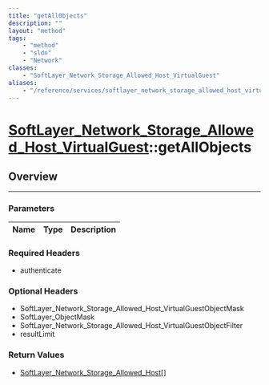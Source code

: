 ```yaml
---
title: "getAllObjects"
description: ""
layout: "method"
tags:
    - "method"
    - "sldn"
    - "Network"
classes:
    - "SoftLayer_Network_Storage_Allowed_Host_VirtualGuest"
aliases:
    - "/reference/services/softlayer_network_storage_allowed_host_virtualguest/getAllObjects"
---
```

# [SoftLayer_Network_Storage_Allowed_Host_VirtualGuest](/reference/services/SoftLayer_Network_Storage_Allowed_Host_VirtualGuest)::getAllObjects





## Overview 


-----

### Parameters 
|Name | Type | Description |
| --- | --- | --- |


### Required Headers
* authenticate


### Optional Headers
* SoftLayer_Network_Storage_Allowed_Host_VirtualGuestObjectMask
* SoftLayer_ObjectMask
* SoftLayer_Network_Storage_Allowed_Host_VirtualGuestObjectFilter
* resultLimit

### Return Values
* <a href='/reference/datatypes/SoftLayer_Network_Storage_Allowed_Host'>SoftLayer_Network_Storage_Allowed_Host[] </a>





